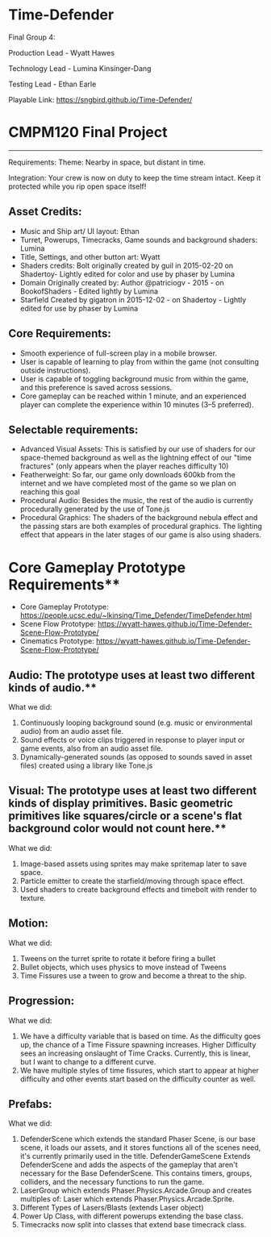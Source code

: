 # Time-Defender

Final Group 4: 

Production Lead - Wyatt Hawes

Technology Lead - Lumina Kinsinger-Dang

Testing Lead - Ethan Earle

Playable Link: https://sngbird.github.io/Time-Defender/


# **CMPM120 Final Project**
-------------
Requirements:
Theme: Nearby in space, but distant in time.

Integration: Your crew is now on duty to keep the time stream intact. Keep it protected while you rip open space itself!

## Asset Credits:
- Music and Ship art/ UI layout: Ethan
- Turret, Powerups, Timecracks, Game sounds and background shaders: Lumina
- Title, Settings, and other button art: Wyatt
- Shaders credits: Bolt originally created by guil in 2015-02-20 on Shadertoy- Lightly edited for color and use by phaser by Lumina 
- Domain Originally created by: Author @patriciogv - 2015 - on BookofShaders - Edited lightly by Lumina 
- Starfield Created by gigatron in 2015-12-02 - on Shadertoy - Lightly edited for use by phaser by Lumina


Core Requirements:
--------
- Smooth experience of full-screen play in a mobile browser.
- User is capable of learning to play from within the game (not consulting outside instructions).
- User is capable of toggling background music from within the game, and this preference is saved across sessions.
- Core gameplay can be reached within 1 minute, and an experienced player can complete the experience within 10 minutes (3–5 preferred).


Selectable requirements:
-----------------
- Advanced Visual Assets: This is satisfied by our use of shaders for our space-themed background as well as the lightning effect of our "time fractures" (only appears when the player reaches difficulty 10)
- Featherweight: So far, our game only downloads 600kb from the internet and we have completed most of the game so we plan on reaching this goal
- Procedural Audio: Besides the music, the rest of the audio is currently procedurally generated by the use of Tone.js
- Procedural Graphics: The shaders of the background nebula effect and the passing stars are both examples of procedural graphics. The lighting effect that appears in the later stages of our game is also using shaders.

# Core Gameplay Prototype Requirements**

- Core Gameplay Prototype: https://people.ucsc.edu/~lkinsing/Time_Defender/TimeDefender.html
- Scene Flow Prototype: https://wyatt-hawes.github.io/Time-Defender-Scene-Flow-Prototype/
- Cinematics Prototype: https://wyatt-hawes.github.io/Time-Defender-Scene-Flow-Prototype/

## Audio: The prototype uses at least two different kinds of audio.**
What we did:
1. Continuously looping background sound (e.g. music or environmental audio) from an audio asset file.
2. Sound effects or voice clips triggered in response to player input or game events, also from an audio asset file.
3. Dynamically-generated sounds (as opposed to sounds saved in asset files) created using a library like Tone.js



## Visual: The prototype uses at least two different kinds of display primitives. Basic geometric primitives like squares/circle or a scene's flat background color would not count here.**
What we did:
1. Image-based assets using sprites may make spritemap later to save space.
2. Particle emitter to create the starfield/moving through space effect.
3. Used shaders to create background effects and timebolt with render to texture.

## Motion:
What  we did:
1. Tweens on the turret sprite to rotate it before firing a bullet
2. Bullet objects, which uses physics to move instead of Tweens
3. Time Fissures use a tween to grow and become a threat to the ship.

## Progression: 
What we did:
1. We have a difficulty variable that is based on time. As the difficulty goes up, the chance of a Time Fissure spawning increases. Higher Difficulty sees an increasing onslaught of Time Cracks. Currently, this is linear, but I want to change to a different curve.
2. We have multiple styles of time fissures, which start to appear at higher difficulty and other events start based on the difficulty counter as well. 

## Prefabs:
What we did:
1. DefenderScene which extends the standard Phaser Scene, is our base scene, it loads our assets, and it stores functions all of the scenes need, it's currently primarily used in the title. DefenderGameScene Extends DefenderScene and adds the aspects of the gameplay that aren't necessary for the Base DefenderScene. This contains timers, groups, colliders, and the necessary functions to run the game.
2. LaserGroup which extends Phaser.Physics.Arcade.Group and creates multiples of: Laser which extends Phaser.Physics.Arcade.Sprite.
3. Different Types of Lasers/Blasts (extends Laser object)
4. Power Up Class, with different powerups extending the base class.
5. Timecracks now split into classes that extend base timecrack class.


